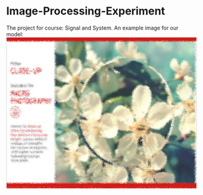 # Image-Processing-Experiment
The project for course: Signal and System. An example image for our model:<br><r>
<img src="https://raw.githubusercontent.com/pengzhi1998/Image-Processing-Experiment/master/flower.png" width = "600" height = "400" alt="flower" align=center />

